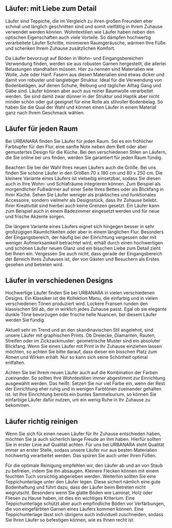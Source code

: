  

Läufer: mit Liebe zum Detail
----------------------------

Läufer sind Teppiche, die im Vergleich zu ihren großen Freunden eher schmal und länglich geschnitten sind und somit vielfältig in Ihrem Zuhause verwendet werden können. Wohntextilien wie Läufer haben neben den optischen Eigenschaften auch viele Vorteile. So dämpfen hochwertig verarbeitete Läufer Schritte, minimieren Raumgeräusche, wärmen Ihre Füße und schenken Ihrem Zuhause zusätzlichen Komfort.

Da Läufer bevorzugt auf Böden in Wohn- und Eingangsbereichen Verwendung finden, werden sie aus robusten Garnen hergestellt, die allerlei Belastungen standhalten müssen. Hier zu nennen sind Materialien wie Wolle, Jute oder Hanf. Fasern aus diesen Materialien sind etwas dicker und damit von robuster und langlebiger Struktur. Ideal für die Verwendung von Bodenbelägen, auf denen Schuhe, Reibung und täglicher Alltag Gang und Gäbe sind. Läufer können aber auch aus reiner Baumwolle verarbeitet werden. Sie sind damit zwar dünner in der Struktur und Haptik aber nicht minder schön oder gut geeignet für eine Rolle als stilvoller Bodenbelag. So haben Sie die Qual der Wahl und können einen Läufer in einem Material ganz nach Ihrem Geschmack wählen.

Läufer für jeden Raum
---------------------

Bei URBANARA finden Sie Läufer für jeden Raum. Sei es ein fröhlicher Farbtupfer für den Flur, eine sanfte Note neben dem Bett oder aber gemustertes Design für die Küche. Bei den verschiedenen Stilen an Läufern, die Sie online bei uns finden, werden Sie garantiert für jeden Raum fündig.

Beachten Sie bei der Wahl Ihres neuen Läufers auch die Größe. Bei uns finden Sie schöne Läufer in den Größen 70 x 180 cm und 80 x 250 cm. Die kleinere Variante eines Läufers ist vielseitig einsetzbar, sodass Sie diesen auch in Ihre Wohn- und Schlafräume integrieren können. Zum Beispiel als morgendlicher Fußwärmer auf einer Seite Ihres Bettes oder als Blickfang in Ihrer Küche. Sehen Sie Läufer weniger als praktisches und funktionales Accessoire, sondern vielmehr als Designstück, dass Ihr Zuhause belebt. Ihrer Kreativität sind hierbei auch keine Grenzen gesetzt. Ein Läufer kann zum Beispiel auch in einem Badezimmer eingesetzt werden und für neue und frische Akzente sorgen.

Die längere Variante eines Läufers eignet sich hingegen besser in sehr großzügigen Räumlichkeiten oder aber in einem länglichen Flur. Besonders der Eingangsbereich, der häufig bei der Einrichtung vergessen oder mit weniger Aufmerksamkeit betrachtet wird, erhält durch einen hochwertigen und schönen Läufer neuen Glanz und ein bisschen Liebe zum Detail zieht bei Ihnen ein. Vergessen Sie auch nicht, dass gerade der Eingangsbereich der Bereich Ihres Zuhauses ist, der von Gästen und Besuchern als Erstes gesehen und betreten wird.

Läufer in verschiedenen Designs
-------------------------------

Hochwertige Läufer finden Sie bei URBANARA in vielen verschiedenen Designs. Ein Klassiker ist die Kollektion Manu, die einfarbig und in vielen verschiedenen Tönen produziert wird. Lockere Fransen runden den klassischen Stil ab, der in wirklich jedes Zuhause passt. Egal ob sie elegante dunkle Töne bevorzugen oder frische helle Nuancen, bei diesem Läufer werden Sie fündig.

Aktuell sehr im Trend und an den skandinavischen Stil angelehnt, sind unsere Läufer mit graphischen Prints. Ob Dreiecke, Diamanten, Rauten, Streifen oder im Zickzackmuster: geometrische Muster sind ein absoluter Blickfang. Wenn Sie einen Läufer mit Print in Ihr Zuhause einziehen lassen möchten, so achten Sie bitte darauf, dass dieser ein bisschen Platz zum Atmen und Wirken erhält. Nur so kann sich seine Schönheit optimal entfalten.

Achten Sie bei Ihrem neuen Läufer auch auf die Kombination der Farben zueinander. So sollten Ihre Wohntextilien immer abgestimmt zur Einrichtung ausgewählt werden. Das heißt: Setzen Sie nur viel Farbe ein, wenn der Rest der Einrichtung eher ruhig und in wenigen Farbtönen zueinander gehalten ist. Ist Ihre Einrichtung bereits ein buntes Sammelsurium, so können Sie einfarbige Läufer dafür nutzen, um ein wenig Ruhe in Ihr Zuhause zu bekommen.

Läufer richtig reinigen
-----------------------

Wenn Sie sich für einen neuen Läufer für Ihr Zuhause entschieden haben, möchten Sie ja auch sicherlich lange Freude an ihm haben. Hierfür sollten Sie in erster Linie auf Qualität achten. Für uns bei URBANARA steht Qualität immer an erster Stelle, sodass unsere Läufer nur aus besten Materialien hochwertig verarbeitet werden. Das spüren Sie auch unter Ihren Füßen.

Für die optimale Reinigung empfehlen wir, den Läufer ab und an von Staub zu befreien, indem Sie ihn absaugen. Kleinere Flecken können mit einem feuchten Tuch vorsichtig abgerieben werden. Weiterhin sollten Sie eine Teppichunterlage unter den Läufer legen. Diese sichert nämlich eine gute Bodenhaftung und führt dazu, dass der Läufer beim Betreten nicht wegrutscht. Besonders wenn Sie glatte Böden wie Laminat, Holz oder Fliesen zu Hause haben, ist dies ein wichtiges Kriterium. Eine Teppichunterlage schützt aber auch empfindliche Böden vor Verfärbungen, die von eingefärbten Garnen eines Läufers kommen können. Eine Teppichunterlage lässt sich übrigens auch individuell zuschneiden, sodass Sie Ihren Läufer so befestigen können, wie es Ihnen recht ist.
